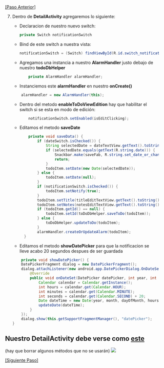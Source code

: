 [\[Paso Anterior\]](03_layout.md)

7. Dentro de **DetailActivity** agregaremos lo siguiente:
    - Declaracion de nuestro nuevo switch:
        ```java 
        private Switch notificationSwitch
        ```
    - Bind de este switch a nuestra vista:
        ```java 
        notificationSwitch = (Switch) findViewById(R.id.switch_notification);
        ```
    - Agregamos una instancia a nuestro **AlarmHandler** justo debajo de nuestro **todoDbHelper**
        ```java
            private AlarmHandler alarmHandler;
        ```
        
    - Instanciemos este **alarmHandler** en nuestro **onCreate()**
    ``` java
        alarmHandler = new AlarmHandler(this);
    ```
    - Dentro del metodo **enableToDoViewEdition** hay que habilitar el switch si se esta en modo de edición: 
        ```java
            notificationSwitch.setEnabled(isEditClicking);
        ```
    - Editamos el metodo **saveDate**
        ```java
            private void saveData() {
                if (dateSwitch.isChecked()) {
                    String selectedDate = dateTextView.getText().toString();
                    if (selectedDate.equals(getText(R.string.date))) {
                        Snackbar.make(saveFab, R.string.set_date_or_change_switch_message, Snackbar.LENGTH_LONG);
                        return;
                    }
                    todoItem.setDate(new Date(selectedDate));
                } else {
                    todoItem.setDate(null);
                }
                if (notificationSwitch.isChecked()) {
                    todoItem.setNotify(true);
                }
                todoItem.setTitle(titleEditTextView.getText().toString());
                todoItem.setNotes(notesEditTextView.getText().toString());
                if (todoItem.getId() == null) {
                    todoItem.setId(toDoDbHelper.saveToDo(todoItem));
                } else {
                    toDoDbHelper.updateToDo(todoItem);
                }
                alarmHandler.createOrUpdateAlarm(todoItem);
          }
        ```
    - Editamos el metodo **showDatePicker** para que la notificacion se lleve acabo 20 segundos despues de ser guardada
    ```java
        private void showDatePicker() {
        DatePickerFragment dialog = new DatePickerFragment();
        dialog.attachListener(new android.app.DatePickerDialog.OnDateSetListener() {
            @Override
            public void onDateSet(DatePicker datePicker, int year, int month, int dayOfMonth) {
                Calendar calendar = Calendar.getInstance();
                int hours = calendar.get(Calendar.HOUR);
                int minutes = calendar.get(Calendar.MINUTE);
                int seconds = calendar.get(Calendar.SECOND) + 20;
                Date dateTime = new Date(year, month, dayOfMonth, hours, minutes, seconds);
                updateDate(dateTime);
            }
        });
        dialog.show(this.getSupportFragmentManager(), "datePicker");
    }
    ```
   
## Nuestro **DetailActivity** debe verse como [este](https://gist.github.com/Mathreyu/7216fb52e06bec624338bbc3f84a8f06)
 (hay que borrar algunos métodos que no se usarán)
<img src="http://image.prntscr.com/image/aef062f0d8af41ef8ae03e94c4b753a1.png"/>
 


[\[Siguiente Paso\]](05_MainActivity.md)
